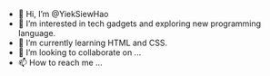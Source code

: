 <Yiek/>

- 👋 Hi, I’m @YiekSiewHao
- 👀 I’m interested in tech gadgets and exploring new programming language.
- 🌱 I’m currently learning HTML and CSS.
- 💞️ I’m looking to collaborate on ...
- 📫 How to reach me ...

<!---
YiekSiewHao/YiekSiewHao is a ✨ special ✨ repository because its `README.md` (this file) appears on your GitHub profile.
You can click the Preview link to take a look at your changes.
--->
